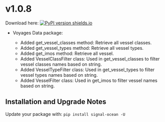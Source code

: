 # v1.0.8
Download here: [![PyPI version shields.io](https://img.shields.io/pypi/v/signal-ocean.svg)](https://pypi.python.org/pypi/signal-ocean/)

- Voyages Data package:

    - Added get_vessel_classes method:
    Retrieve all vessel classes.
    - Added get_vessel_types method:
    Retrieve all vessel types.
    - Added get_imos method:
    Retrieve all vessel.
    - Added VesselClassFilter class:
    Used in get_vessel_classes to filter vessel classes names based on string.
    - Added VesselTypeFilter class:
    Used in get_vessel_types to filter vessel types names based on string.
    - Added VesselFilter class:
    Used in get_imos to filter vessel names based on string.


## Installation and Upgrade Notes
Update your package with:
`pip install signal-ocean -U`